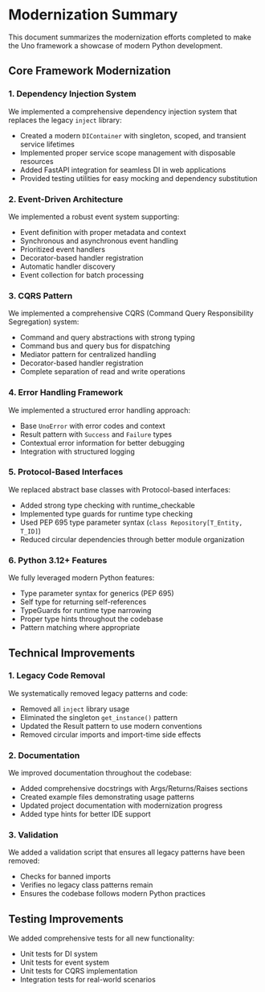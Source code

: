 # Modernization Summary

This document summarizes the modernization efforts completed to make the Uno framework a showcase of modern Python development.

## Core Framework Modernization

### 1. Dependency Injection System

We implemented a comprehensive dependency injection system that replaces the legacy `inject` library:

- Created a modern `DIContainer` with singleton, scoped, and transient service lifetimes
- Implemented proper service scope management with disposable resources
- Added FastAPI integration for seamless DI in web applications
- Provided testing utilities for easy mocking and dependency substitution

### 2. Event-Driven Architecture 

We implemented a robust event system supporting:

- Event definition with proper metadata and context
- Synchronous and asynchronous event handling
- Prioritized event handlers
- Decorator-based handler registration
- Automatic handler discovery
- Event collection for batch processing

### 3. CQRS Pattern

We implemented a comprehensive CQRS (Command Query Responsibility Segregation) system:

- Command and query abstractions with strong typing
- Command bus and query bus for dispatching
- Mediator pattern for centralized handling
- Decorator-based handler registration
- Complete separation of read and write operations

### 4. Error Handling Framework

We implemented a structured error handling approach:

- Base `UnoError` with error codes and context
- Result pattern with `Success` and `Failure` types
- Contextual error information for better debugging
- Integration with structured logging

### 5. Protocol-Based Interfaces

We replaced abstract base classes with Protocol-based interfaces:

- Added strong type checking with runtime_checkable
- Implemented type guards for runtime type checking
- Used PEP 695 type parameter syntax (`class Repository[T_Entity, T_ID]`)
- Reduced circular dependencies through better module organization

### 6. Python 3.12+ Features

We fully leveraged modern Python features:

- Type parameter syntax for generics (PEP 695)
- Self type for returning self-references
- TypeGuards for runtime type narrowing
- Proper type hints throughout the codebase
- Pattern matching where appropriate

## Technical Improvements

### 1. Legacy Code Removal

We systematically removed legacy patterns and code:

- Removed all `inject` library usage
- Eliminated the singleton `get_instance()` pattern
- Updated the Result pattern to use modern conventions
- Removed circular imports and import-time side effects

### 2. Documentation

We improved documentation throughout the codebase:

- Added comprehensive docstrings with Args/Returns/Raises sections
- Created example files demonstrating usage patterns
- Updated project documentation with modernization progress
- Added type hints for better IDE support

### 3. Validation

We added a validation script that ensures all legacy patterns have been removed:

- Checks for banned imports
- Verifies no legacy class patterns remain
- Ensures the codebase follows modern Python practices

## Testing Improvements

We added comprehensive tests for all new functionality:

- Unit tests for DI system
- Unit tests for event system
- Unit tests for CQRS implementation
- Integration tests for real-world scenarios